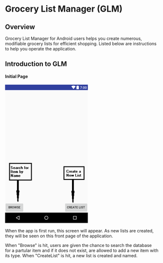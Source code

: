 # **Grocery List Manager (GLM)**
## Overview

Grocery List Manager for Android users helps you create numerous, modifiable grocery lists for efficient shopping. Listed below are instructions to help you operate the application. 

## Introduction to GLM 
#### Initial Page
![UserManualPicture1](images/UserManualPicture1.png)

When the app is first run, this screen will appear. As new lists are created, they will be seen on this front page of the application. 

When "Browse" is hit, users are given the chance to search the database for a partular item and if it does not exist, are allowed to add a new item with its type. When "CreateList" is hit, a new list is created and named.
 




